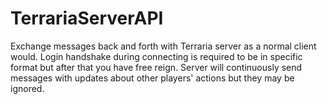 # TerrariaServerAPI

Exchange messages back and forth with Terraria server as a normal client would. Login handshake during connecting is required to be in specific format but after that you have free reign. Server will continuously send messages with updates about other players' actions but they may be ignored.
